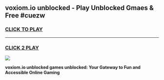 
## voxiom.io unblocked - Play Unblocked Gmaes & Free #cuezw
<h3>
<a href="https://news.freeplayer.one?title=voxiom.io_unblocked&ref=27F">CLICK TO PLAY</a></h3>
<hr>

<h3>
<a href="https://news.freeplayer.one?title=voxiom.io_unblocked&ref=27F">CLICK 2 PLAY</a>
  
</h3>

<a href="https://news.freeplayer.one?title=voxiom.io_unblocked&ref=27F/"><img src="https://clearcache.store/games.png"></a>


**voxiom.io unblocked games unblocked: Your Gateway to Fun and Accessible Online Gaming**
